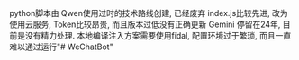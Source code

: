 python脚本由 Qwen使用过时的技术路线创建, 已经废弃
index.js比较先进, 改为使用云服务, Token比较昂贵, 而且版本过低没有正确更新 Gemini 停留在24年, 目前是没有精力处理.
本地编译注入方案需要使用fidal, 配置环境过于繁琐, 而且一直难以通过运行"# WeChatBot" 
